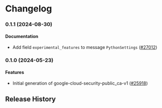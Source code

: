 # Changelog

### 0.1.1 (2024-08-30)

#### Documentation

* Add field `experimental_features` to message `PythonSettings` ([#27012](https://github.com/googleapis/google-cloud-ruby/issues/27012)) 

### 0.1.0 (2024-05-23)

#### Features

* Initial generation of google-cloud-security-public_ca-v1 ([#25918](https://github.com/googleapis/google-cloud-ruby/issues/25918)) 

## Release History

